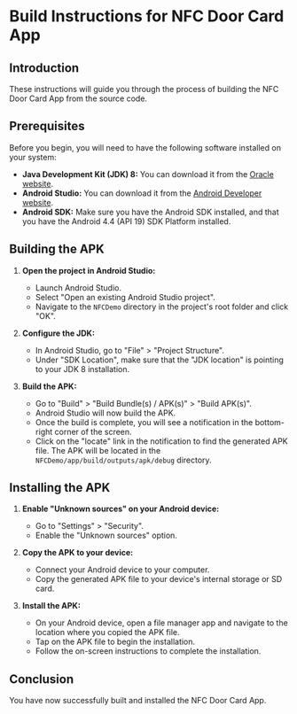 # Build Instructions for NFC Door Card App

## Introduction

These instructions will guide you through the process of building the NFC Door Card App from the source code.

## Prerequisites

Before you begin, you will need to have the following software installed on your system:

*   **Java Development Kit (JDK) 8:** You can download it from the [Oracle website](https://www.oracle.com/java/technologies/javase/javase-jdk8-downloads.html).
*   **Android Studio:** You can download it from the [Android Developer website](https://developer.android.com/studio).
*   **Android SDK:** Make sure you have the Android SDK installed, and that you have the Android 4.4 (API 19) SDK Platform installed.

## Building the APK

1.  **Open the project in Android Studio:**
    *   Launch Android Studio.
    *   Select "Open an existing Android Studio project".
    *   Navigate to the `NFCDemo` directory in the project's root folder and click "OK".

2.  **Configure the JDK:**
    *   In Android Studio, go to "File" > "Project Structure".
    *   Under "SDK Location", make sure that the "JDK location" is pointing to your JDK 8 installation.

3.  **Build the APK:**
    *   Go to "Build" > "Build Bundle(s) / APK(s)" > "Build APK(s)".
    *   Android Studio will now build the APK.
    *   Once the build is complete, you will see a notification in the bottom-right corner of the screen.
    *   Click on the "locate" link in the notification to find the generated APK file. The APK will be located in the `NFCDemo/app/build/outputs/apk/debug` directory.

## Installing the APK

1.  **Enable "Unknown sources" on your Android device:**
    *   Go to "Settings" > "Security".
    *   Enable the "Unknown sources" option.

2.  **Copy the APK to your device:**
    *   Connect your Android device to your computer.
    *   Copy the generated APK file to your device's internal storage or SD card.

3.  **Install the APK:**
    *   On your Android device, open a file manager app and navigate to the location where you copied the APK file.
    *   Tap on the APK file to begin the installation.
    *   Follow the on-screen instructions to complete the installation.

## Conclusion

You have now successfully built and installed the NFC Door Card App.
